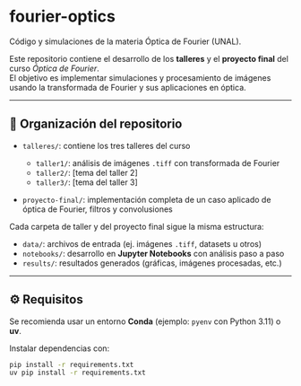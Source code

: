 # fourier-optics
Código y simulaciones de la materia Óptica de Fourier (UNAL).

Este repositorio contiene el desarrollo de los **talleres** y el **proyecto final** del curso *Óptica de Fourier*.  
El objetivo es implementar simulaciones y procesamiento de imágenes usando la transformada de Fourier y sus aplicaciones en óptica.

---

## 📂 Organización del repositorio

- `talleres/`: contiene los tres talleres del curso
  - `taller1/`: análisis de imágenes `.tiff` con transformada de Fourier
  - `taller2/`: [tema del taller 2]
  - `taller3/`: [tema del taller 3]

- `proyecto-final/`: implementación completa de un caso aplicado de óptica de Fourier, filtros y convolusiones

Cada carpeta de taller y del proyecto final sigue la misma estructura:
- `data/`: archivos de entrada (ej. imágenes `.tiff`, datasets u otros)  
- `notebooks/`: desarrollo en **Jupyter Notebooks** con análisis paso a paso  
- `results/`: resultados generados (gráficas, imágenes procesadas, etc.)  

---

## ⚙️ Requisitos

Se recomienda usar un entorno **Conda** (ejemplo: `pyenv` con Python 3.11) o **uv**.  

Instalar dependencias con:

```bash
pip install -r requirements.txt
uv pip install -r requirements.txt
